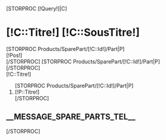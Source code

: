 
[STORPROC [!Query!]|C]
<div class="titre-product gris-clair">
	<div class="container title-product nopadding-right nopadding-left">
		<div class="row">
			<div class="col-lg-10 col-xs-6">
				<h1 class="title_prod">[!C::Titre!]<span class="title">&nbsp;[!C::SousTitre!]</span></h1>
			</div>
                        <!--
			<div class="col-lg-2 col-xs-6">
				<div class="nav-product">
					<div class="nav-product-btn">
						<a class="left" href="/[!lelienP!]" title="[!NomProdP!]"  onmouseover='$("#Nom-P").css("display","block");' onmouseout='$("#Nom-P").css("display","none");' >
							<img src="[!Domaine!]/Skins/[!Systeme::Skin!]/img/arrow-prod-left.png" class="img-responsive" alt="Fone"/>
						</a>
					</div>
					<div class="nav-product-btn">
						<a class="right" href="/[!lelienS!]" title="[!NomProdS!]"  onmouseover='$("#Nom-S").css("display","block");' onmouseout='$("#Nom-S").css("display","none");' >
							<img src="[!Domaine!]/Skins/[!Systeme::Skin!]/img/arrow-prod-right.png" class="img-responsive" alt="Fone"/>
						</a>
					</div>
				</div>
				
			</div>
                        -->
		</div>
		<div class="row">
			<div class="col-lg-10 col-xs-10">
				[IF [!C::Annee!]>0]<div class="caract">[!C::Annee!]</div>[/IF]
			</div>
			<!--<div class="col-lg-2 col-xs-2" >
				<div class="Nom-Navigation hidden-xs" id="Nom-P"  style="display:none">[!ProdP::Nom!]</div>
				<div class="Nom-Navigation hidden-xs" id="Nom-S"  style="display:none" >[!ProdS::Nom!]</div>
			</div>-->

		</div>
	
	</div>
</div>
<div class="featured">
	<div class="container spare-parts nopadding-right nopadding-left">
            <div class="col-md-8 blanc-ombre" style="padding:0;">
                <img src="/[!C::ImageParts!].limit.900x2000.jpg" class="img-responsive" />
                <!-- Points -->
                    [STORPROC Products/SparePart/[!C::Id!]/Part|P]
                        <div class="spare-point" data-panel="panel-[!P::Id!]" id="point-[!P::Id!]" style="left:[!P::PosX!]%;top:[!P::PosY!]%;">[!Pos!]</div>
                    [/STORPROC]
                    [STORPROC Products/SparePart/[!C::Id!]/Part|P]
                        <div class="BulleInfo vert spare-panel [IF [!P::PosX!]>50] spare-inverse [/IF]" id="panel-[!P::Id!]" style="left:[!P::PosX!]%;top:[!P::PosY!]%;display:none;">
                            <span class="fleche vert"></span>
                            <div class="row-fluid">
                                    <div class="col-lg-12 col-xs-12">
                                            <h3 class="">[!P::Titre!]</h3>
                                    </div>
                                    <div class="col-lg-12 col-xs-12">
                                            <p>
                                                <img class="pull-left" src="/[!P::Image!].limit.150x200.jpg" style="margin:5px;"/>
                                                [!P::Description!]
                                            </p>
                                    </div>
                            </div>
                        </div>
                    [/STORPROC]
            </div>
            <div class="col-md-4 nopadding-right">
                <div class="blanc-ombre">[!C::Titre!]</div>
                <div class="blanc-ombre">
                    <ol>
                    [STORPROC Products/SparePart/[!C::Id!]/Part|P]
                        <li class="spare-list" data-point="point-[!P::Id!]" data-panel="panel-[!P::Id!]">[!P::Titre!]</li>
                    [/STORPROC]
                    </ol>
                </div>
            </div>
	</div>
	<div class="container spare-parts-message">
		<h2>__MESSAGE_SPARE_PARTS_TEL__</h2>
	</div>
</div>
[/STORPROC]


<script type="text/javascript">
    $(document).ready(function () {
        $('.spare-point').mouseover(function (event){
            //on désactive tous les panneaux
            $('.spare-panel').css('display','none');
            //affichage de la bulle info correspondante
            var panel = $('#'+$(this).attr('data-panel'));
            $(panel).css('display','block');
        });
        $('.spare-list').mouseover(function (event){
            //on désactive tous les panneaux
            $('.spare-panel').css('display','none');
            //affichage de la bulle info correspondante
            var panel = $('#'+$(this).attr('data-panel'));
            $(panel).css('display','block');
            //recuperatio du point
            var point = $('#'+$(this).attr('data-point'));
        });
    });
</script>